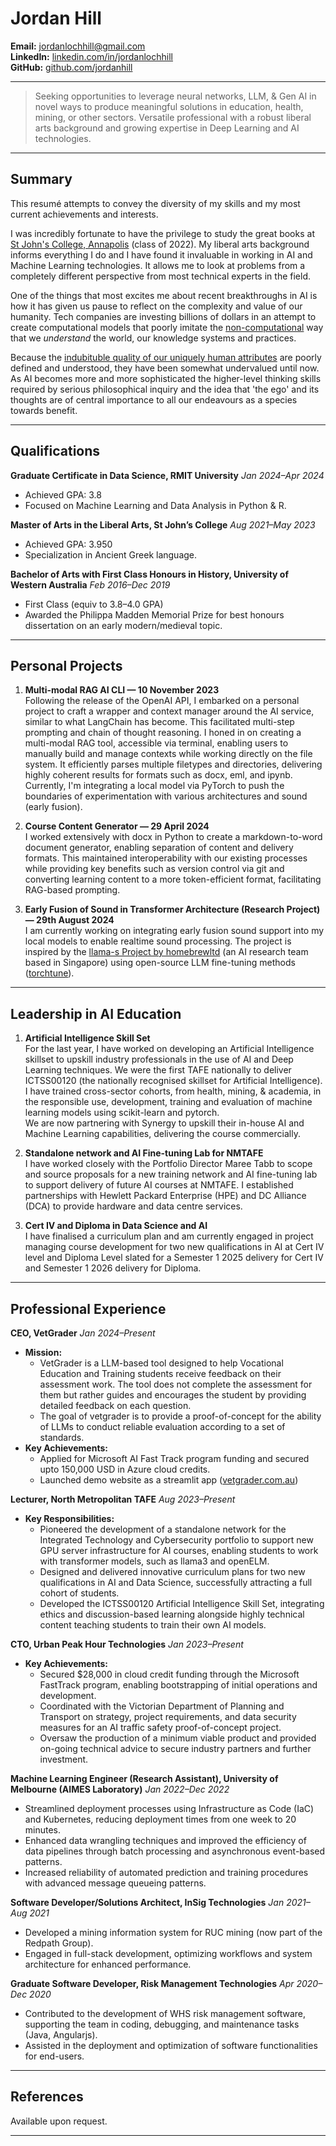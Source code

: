 # **Jordan Hill**


**Email:** [jordanlochhill@gmail.com](mailto:jordanlochhill@gmail.com) <br>
**LinkedIn:** [linkedin.com/in/jordanlochhill](linkedin.com/in/jordanlochhill) <br>
**GitHub:** [github.com/jordanhill](github.com/jordanlochhill) <br>


---
>Seeking opportunities to leverage neural networks, LLM, & Gen AI in novel ways to produce meaningful solutions in education, health, mining, or other sectors.
>Versatile professional with a robust liberal arts background and growing expertise in Deep Learning and AI technologies. 
---
## **Summary**

This resumé attempts to convey the diversity of my skills and my most current achievements and interests.

I was incredibly fortunate to have the privilege to study the great books at [St John's College, Annapolis](https://www.sjc.edu/) (class of 2022). My liberal arts background informs everything I do and I have found it invaluable in working in AI and Machine Learning technologies. It allows me to look at problems from a completely different perspective from most technical experts in the field. 

One of the things that most excites me about recent breakthroughs in AI is how it has given us pause to reflect on the complexity and value of our humanity. Tech companies are investing billions of dollars in an attempt to create computational models that poorly imitate the [non-computational](https://en.wikipedia.org/wiki/G%C3%B6del%27s_incompleteness_theorems) way that we _understand_ the world, our knowledge systems and practices. 

Because the [indubituble quality of our uniquely human attributes](https://en.wikipedia.org/wiki/Meditations_on_First_Philosophy) are poorly defined and understood, they have been somewhat undervalued until now. As AI becomes more and more sophisticated the higher-level thinking skills required by serious philosophical inquiry and the idea that 'the ego' and its thoughts are of central importance to all our endeavours as a species towards benefit.


---

## **Qualifications**

**Graduate Certificate in Data Science, RMIT University**
*Jan 2024–Apr 2024*
- Achieved GPA: 3.8
- Focused on Machine Learning and Data Analysis in Python & R.

**Master of Arts in the Liberal Arts, St John’s College**
*Aug 2021–May 2023*
- Achieved GPA: 3.950
- Specialization in Ancient Greek language.

**Bachelor of Arts with First Class Honours in History, University of Western Australia**
*Feb 2016–Dec 2019*
- First Class (equiv to 3.8–4.0 GPA)
- Awarded the Philippa Madden Memorial Prize for best honours dissertation on an early modern/medieval topic.

---

<div style="page-break-after: auto;"></div>

## Personal Projects

1. **Multi-modal RAG AI CLI — 10 November 2023** <br>
  Following the release of the OpenAI API, I embarked on a personal project to craft a wrapper and context manager around the AI service, similar to what LangChain has become. This facilitated multi-step prompting and chain of thought reasoning. I honed in on creating a multi-modal RAG tool, accessible via terminal, enabling users to manually build and manage contexts while working directly on the file system. It efficiently parses multiple filetypes and directories, delivering highly coherent results for formats such as docx, eml, and ipynb. Currently, I'm integrating a local model via PyTorch to push the boundaries of experimentation with various architectures and sound (early fusion).

2. **Course Content Generator — 29 April 2024** <br>
  I worked extensively with docx in Python to create a markdown-to-word document generator, enabling separation of content and delivery formats. This maintained interoperability with our existing processes while providing key benefits such as version control via git and converting learning content to a more token-efficient format, facilitating RAG-based prompting.

3. **Early Fusion of Sound in Transformer Architecture (Research Project) — 29th August 2024**<br>
  I am currently working on integrating early fusion sound support into my local models to enable realtime sound processing. The project is inspired by the [llama-s Project by homebrewltd](https://github.com/homebrewltd/llama3-s) (an AI research team based in Singapore) using open-source LLM fine-tuning methods ([torchtune](https://github.com/pytorch/torchtune)).

---

## Leadership in AI Education

1. **Artificial Intelligence Skill Set** <br>
For the last year, I have worked on developing an Artificial Intelligence skillset to upskill industry professionals in the use of AI and Deep Learning techniques. We were the first TAFE nationally to deliver ICTSS00120 (the nationally recognised skillset for Artificial Intelligence). I have trained cross-sector cohorts, from health, mining, & academia, in the responsible use, development, training and evaluation of machine learning models using scikit-learn and pytorch. <br>
We are now partnering with Synergy to upskill their in-house AI and Machine Learning capabilities, delivering the course commercially.

2. **Standalone network and AI Fine-tuning Lab for NMTAFE** <br>
I have worked closely with the Portfolio Director Maree Tabb to scope and source proposals for a new training network and AI fine-tuning lab to support delivery of future AI courses at NMTAFE. I established partnerships with Hewlett Packard Enterprise (HPE) and DC Alliance (DCA) to provide hardware and data centre services.

3. **Cert IV and Diploma in Data Science and AI** <br>
I have finalised a curriculum plan and am currently engaged in project managing course development for two new qualifications in AI at Cert IV level and Diploma Level slated for a Semester 1 2025 delivery for Cert IV and Semester 1 2026 delivery for Diploma. 

---

<div style="page-break-after: auto;"></div>

## **Professional Experience**

**CEO, VetGrader**
*Jan 2024–Present*
- **Mission:**
  - VetGrader is a LLM-based tool designed to help Vocational Education and Training students receive feedback on their assessment work. The tool does not complete the assessment for them but rather guides and encourages the student by providing detailed feedback on each question. 
  - The goal of vetgrader is to provide a proof-of-concept for the ability of LLMs to conduct reliable evaluation according to a set of standards.
- **Key Achievements:**
  - Applied for Microsoft AI Fast Track program funding and secured upto 150,000 USD in Azure cloud credits.
  - Launched demo website as a streamlit app ([vetgrader.com.au](https://vetgrader.com.au))

**Lecturer, North Metropolitan TAFE**
*Aug 2023–Present*
- **Key Responsibilities:**
  - Pioneered the development of a standalone network for the Integrated Technology and Cybersecurity portfolio to support new GPU server infrastructure for AI courses, enabling students to work with transformer models, such as llama3 and openELM.
  - Designed and delivered innovative curriculum plans for two new qualifications in AI and Data Science, successfully attracting a full cohort of students.
  - Developed the ICTSS00120 Artificial Intelligence Skill Set, integrating ethics and discussion-based learning alongside highly technical content teaching students to train their own AI models.

**CTO, Urban Peak Hour Technologies**
*Jan 2023–Present*
- **Key Achievements:**
  - Secured $28,000 in cloud credit funding through the Microsoft FastTrack program, enabling bootstrapping of initial operations and development.
  - Coordinated with the Victorian Department of Planning and Transport on strategy, project requirements, and data security measures for an AI traffic safety proof-of-concept project.
  - Oversaw the production of a minimum viable product and provided on-going technical advice to secure industry partners and further investment.

**Machine Learning Engineer (Research Assistant), University of Melbourne (AIMES Laboratory)**
*Jan 2022–Dec 2022*
- Streamlined deployment processes using Infrastructure as Code (IaC) and Kubernetes, reducing deployment times from one week to 20 minutes.
- Enhanced data wrangling techniques and improved the efficiency of data pipelines through batch processing and asynchronous event-based patterns.
- Increased reliability of automated prediction and training procedures with advanced message queueing patterns.

**Software Developer/Solutions Architect, InSig Technologies**
*Jan 2021–Aug 2021*
- Developed a mining information system for RUC mining (now part of the Redpath Group).
- Engaged in full-stack development, optimizing workflows and system architecture for enhanced performance.

**Graduate Software Developer, Risk Management Technologies**
*Apr 2020–Dec 2020*
- Contributed to the development of WHS risk management software, supporting the team in coding, debugging, and maintenance tasks (Java, Angularjs).
- Assisted in the deployment and optimization of software functionalities for end-users.

---

## **References**

Available upon request.

--- 
